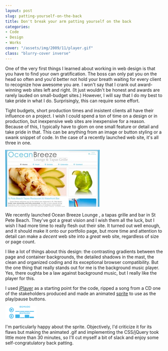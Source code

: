 ```yaml
---
layout: post
slug: patting-yourself-on-the-back
title: Don't break your arm patting yourself on the back
categories:
- Code
- Design
- Works
cover: "/assets/img/2009/11/player.gif"
class: "blurry-cover inverse"
---
```


One of the very first things I learned about working in web design is that you have to find your own gratification. The boss can only pat you on the head so often and you'd better not hold your breath waiting for every client to recognize how awesome you are. I won't say that I crank out award-winning web sites left and right. (It just wouldn't be honest and awards are rarely lauded on small-budget sites.) However, I will say that I do my best to take pride in what I do. Surprisingly, this can require some effort.

Tight budgets, short production times and insistent clients all have their influence on a project. I wish I could spend a ton of time on a design or in production, but inexpensive web sites are inexpensive for a reason. Because of this, I typically have to glom on one small feature or detail and take pride in that. This can be anything from an image or button styling or a swank snippet of code. In the case of a recently launched web site, it's all three in one.

![oceanbreeze](/assets/img/2009/11/oceanbreeze-300x180.jpg)

We recently launched Ocean Breeze Lounge , a tapas grille and bar in St Pete Beach. They've got a great vision and I wish them all the luck, but I wish I had more time to really flesh out their site.  It turned out well enough, and it should make it onto our portfolio page, but more time and attention to detail can make a _decent_ web site into a _great_ web site, regardless of size or page count.

I like a lot of things about this design: the contrasting gradients between the page and container backgrounds, the detailed shadows in the mast, the clean and organized coding and its exceptional browser compatibility. But the one thing that really stands out for me is the background music player.  Yes, there oughta be a law against background music, but I really like the player for this.

I used [jPlayer](http://www.happyworm.com/jquery/jplayer/) as a starting point for the code, ripped a song from a CD one of the stakeholders produced and made an animated [sprite](http://en.wikipedia.org/wiki/Sprite_%28computer_graphics%29) to use as the play/pause buttons.

![Sprite image used in the music player.](/assets/img/2009/11/player.gif)

I'm particularly happy about the sprite. Objectively, I'd criticize it for its flaws but making the animated .gif and implementing the CSS/jQuery took little more than 30 minutes, so I'll cut myself a bit of slack and enjoy some self-congratulatory back patting.
